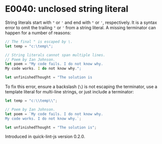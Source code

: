 # E0040: unclosed string literal

String literals start with `"` or `'` and end with `"` or `'`, respectively.
It is a syntax error to omit the trailing `"` or `'` from a string literal. A
missing terminator can happen for a number of reasons:

```javascript
// The final " is escaped by \.
let temp = "c:\temp\";

// String literals cannot span multiple lines.
// Poem by Ian Johnson.
let poem = "My code fails. I do not know why.
My code works. I do not know why.";

let unfinishedThought = "The solution is
```

To fix this error, ensure a backslash (`\`) is not escaping the terminator,
use a template literal for multi-line strings, or just include a terminator:

```javascript
let temp = "c:\\temp\\";

// Poem by Ian Johnson.
let poem = `My code fails. I do not know why.
My code works. I do not know why.`;

let unfinishedThought = "The solution is";
```

Introduced in quick-lint-js version 0.2.0.
